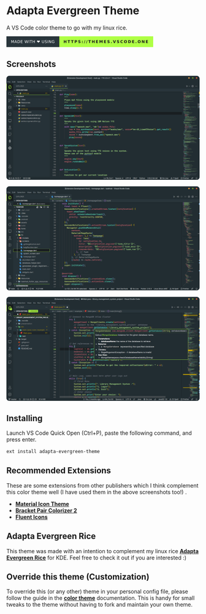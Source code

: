 # Adapta Evergreen Theme

A VS Code color theme to go with my linux rice.

[![Made with love](assets/icons_and_badges/made_with_love.png)](https://themes.vscode.one/)

## Screenshots

![Python screenshot](assets/screenshots/python_theme_ss.png)

![Flutter screenshot](assets/screenshots/flutter_theme_ss.png)

![Java screenshot](assets/screenshots/java_theme_ss.png)

## Installing

Launch VS Code Quick Open (Ctrl+P), paste the following command, and press enter.

```bash
ext install adapta-evergreen-theme
```

## Recommended Extensions

These are some extensions from other publishers which I think complement this color theme well (I have used them in the above screenshots too!) .

- **[Material Icon Theme](https://marketplace.visualstudio.com/items?itemName=PKief.material-icon-theme)**
- **[Bracket Pair Colorizer 2](https://marketplace.visualstudio.com/items?itemName=CoenraadS.bracket-pair-colorizer-2)**
- **[Fluent Icons](https://marketplace.visualstudio.com/items?itemName=miguelsolorio.fluent-icons)**

## Adapta Evergreen Rice

This theme was made with an intention to complement my linux rice **[Adapta Evergreen Rice](https://github.com/sagar-alias-jacky/Adapta_Evergreen_Rice)** for KDE. Feel free to check it out if you are interested :)

## Override this theme (Customization)

To override this (or any other) theme in your personal config file, please follow the guide in the **[color theme](https://code.visualstudio.com/api/extension-guides/color-theme)** documentation. This is handy for small tweaks to the theme without having to fork and maintain your own theme.
